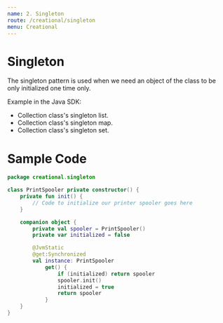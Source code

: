 ```yaml
---
name: 2. Singleton
route: /creational/singleton
menu: Creational
---
```


# Singleton

The singleton pattern is used when we need an object of the class to be only initialized one time only.

Example in the Java SDK:

- Collection class's singleton list.
- Collection class's singleton map.
- Collection class's singleton set.

# Sample Code

```kotlin
package creational.singleton

class PrintSpooler private constructor() {
    private fun init() {
        // Code to initialize our printer spooler goes here
    }

    companion object {
        private val spooler = PrintSpooler()
        private var initialized = false

        @JvmStatic
        @get:Synchronized
        val instance: PrintSpooler
            get() {
                if (initialized) return spooler
                spooler.init()
                initialized = true
                return spooler
            }
    }
}
```
